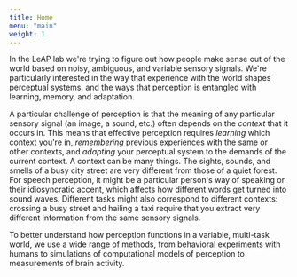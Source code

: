 ```yaml
---
title: Home
menu: "main"
weight: 1
---
```


In the LeAP lab we're trying to figure out how people make sense out of the
world based on noisy, ambiguous, and variable sensory signals.  We're
particularly interested in the way that experience with the world shapes
perceptual systems, and the ways that perception is entangled with learning,
memory, and adaptation.

A particular challenge of perception is that the meaning of any particular
sensory signal (an image, a sound, etc.) often depends on the _context_ that it
occurs in.  This means that effective perception requires _learning_ which
context you're in, _remembering_ previous experiences with the same or other
contexts, and _adapting_ your perceptual system to the demands of the current
context.  A context can be many things.  The sights, sounds, and smells of a
busy city street are very different from those of a quiet forest.  For speech
perception, it might be a particular person's way of speaking or their
idiosyncratic accent, which affects how different words get turned into sound
waves.  Different tasks might also correspond to different contexts: crossing a
busy street and hailing a taxi require that you extract very different
information from the same sensory signals.

To better understand how perception functions in a variable, multi-task world,
we use a wide range of methods, from behavioral experiments with humans to
simulations of computational models of perception to measurements of brain
activity.

